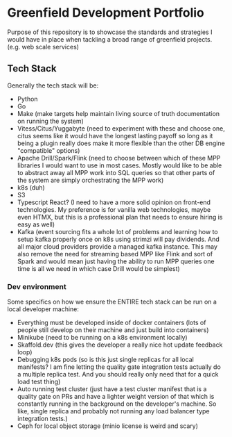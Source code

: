 # Greenfield Development Portfolio
Purpose of this repository is to showcase the standards and strategies I would have in place when tackling a broad range of greenfield projects. (e.g. web scale services)

## Tech Stack
Generally the tech stack will be:
- Python
- Go
- Make (make targets help maintain living source of truth documentation on running the system)
- Vitess/Citus/Yuggabyte (need to experiment with these and choose one, citus seems like it would have the longest lasting payoff so long as it being a plugin really does make it more flexible than the other DB engine "compatible" options)
- Apache Drill/Spark/Flink (need to choose between which of these MPP libraries I would want to use in most cases. Mostly would like to be able to abstract away all MPP work into SQL queries so that other parts of the system are simply orchestrating the MPP work)
- k8s (duh)
- S3
- Typescript React? (I need to have a more solid opinion on front-end technologies. My preference is for vanilla web technologies, maybe even HTMX, but this is a professional plan that needs to ensure hiring is easy as well)
- Kafka (event sourcing fits a whole lot of problems and learning how to setup kafka properly once on k8s using strimzi will pay dividends. And all major cloud providers provide a managed kafka instance. This may also remove the need for streaming based MPP like Flink and sort of Spark and would mean just having the ability to run MPP queries one time is all we need in which case Drill would be simplest)
### Dev environment
Some specifics on how we ensure the ENTIRE tech stack can be run on a local developer machine:
- Everything must be developed inside of docker containers (lots of people still develop on their machine and just build into containers)
- Minikube (need to be running on a k8s environment locally)
- Skaffold.dev (this gives the developer a really nice hot update feedback loop)
- Debugging k8s pods (so is this just single replicas for all local manifests? I am fine letting the quality gate integration tests actually do a multiple replica test. And you should really only need that for a quick load test thing)
- Auto running test cluster (just have a test cluster manifest that is a quality gate on PRs and have a lighter weight version of that which is constantly running in the background on the developer's machine. So like, single replica and probably not running any load balancer type integration tests.)
- Ceph for local object storage (minio license is weird and scary)